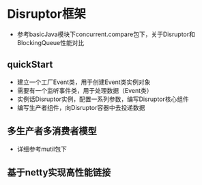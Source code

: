 # Disruptor框架
* 参考basicJava模块下concurrent.compare包下，关于Disruptor和BlockingQueue性能对比

## quickStart
* 建立一个工厂Event类，用于创建Event类实例对象
* 需要有一个监听事件类，用于处理数据（Event类）
* 实例话Disruptor实例，配置一系列参数，编写Disruptor核心组件
* 编写生产者组件，向Disruptor容器中去投递数据

## 多生产者多消费者模型
* 详细参考mutil包下

## 基于netty实现高性能链接
